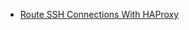 - [Route SSH Connections With HAProxy](https://www.haproxy.com/blog/route-ssh-connections-with-haproxy)